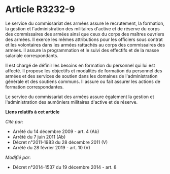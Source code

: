 # Article R3232-9

Le service du commissariat des armées assure le recrutement, la formation, la gestion et l'administration des militaires
d'active et de réserve du corps des commissaires des armées ainsi que ceux du corps des maîtres ouvriers des armées. Il
exerce les mêmes attributions pour les officiers sous contrat et les volontaires dans les armées rattachés au corps des
commissaires des armées. Il assure la programmation et le suivi des effectifs et de la masse salariale correspondants. 

Il est chargé de définir les besoins en formation du personnel qui lui est affecté. Il propose les objectifs et modalités de
formation du personnel des armées et des services de soutien dans les domaines de l'administration générale et des soutiens
communs.  Il assure ou fait assurer les actions de formation correspondantes.  

Le service du commissariat des armées assure également la gestion et l'administration des aumôniers militaires d'active et de
réserve.

**Liens relatifs à cet article**

_Cité par_:

  - Arrêté du 14 décembre 2009 - art. 4 (Ab)
  - Arrêté du 7 juin 2011 (Ab)
  - Décret n°2011-1983 du 28 décembre 2011 (V)
  - Arrêté du 28 février 2019 - art. 10 (V)

_Modifié par_:

  - Décret n°2014-1537 du 19 décembre 2014 - art. 8
